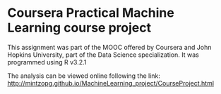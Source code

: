 # Coursera Practical Machine Learning course project

This assignment was part of the MOOC offered by Coursera and John Hopkins University, part of the Data Science specialization.
It was programmed using R v3.2.1

The analysis can be viewed online following the link:
http://mintzopg.github.io/MachineLearning_project/CourseProject.html

